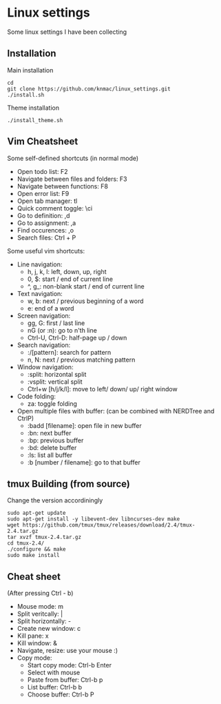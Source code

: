 # Linux settings
Some linux settings I have been collecting

## Installation
Main installation
```
cd
git clone https://github.com/knmac/linux_settings.git
./install.sh
```

Theme installation
```
./install_theme.sh
```

## Vim Cheatsheet
Some self-defined shortcuts (in normal mode)
- Open todo list: F2
- Navigate between files and folders: F3
- Navigate between functions: F8
- Open error list: F9
- Open tab manager: tl
- Quick comment toggle: \ci
- Go to definition: ,d
- Go to assignment: ,a
- Find occurences: ,o
- Search files: Ctrl + P

Some useful vim shortcuts:
- Line navigation:
	- h, j, k, l: left, down, up, right
	- 0, $: start / end of current line
	- ^, g\_: non-blank start / end of current line
- Text navigation:
	- w, b: next / previous beginning of a word
	- e: end of a word
- Screen navigation:
	- gg, G: first / last line
  	- nG (or :n): go to n'th line
	- Ctrl-U, Ctrl-D: half-page up / down
- Search navigation:
	- :/[pattern]: search for pattern
	- n, N: next / previous matching pattern
- Window navigation:
	- :split: horizontal split
	- :vsplit: vertical split
	- Ctrl+w [h/j/k/l]: move to left/ down/ up/ right window
- Code folding:
	- za: toggle folding
- Open multiple files with buffer: (can be combined with NERDTree and CtrlP)
	- :badd [filename]: open file in new buffer
	- :bn: next buffer
	- :bp: previous buffer
	- :bd: delete buffer
	- :ls: list all buffer
	- :b [number / filename]: go to that buffer


## tmux Building (from source)
Change the version accordiningly
```
sudo apt-get update
sudo apt-get install -y libevent-dev libncurses-dev make
wget https://github.com/tmux/tmux/releases/download/2.4/tmux-2.4.tar.gz
tar xvzf tmux-2.4.tar.gz
cd tmux-2.4/
./configure && make
sudo make install
```

## Cheat sheet
(After pressing Ctrl - b)
- Mouse mode: m
- Split veritcally: |
- Split horizontally: -
- Create new window: c
- Kill pane: x
- Kill window: &
- Navigate, resize: use your mouse :)
- Copy mode:
	- Start copy mode: Ctrl-b Enter
	- Select with mouse
	- Paste from buffer: Ctrl-b p
	- List buffer: Ctrl-b b
	- Choose buffer: Ctrl-b P
